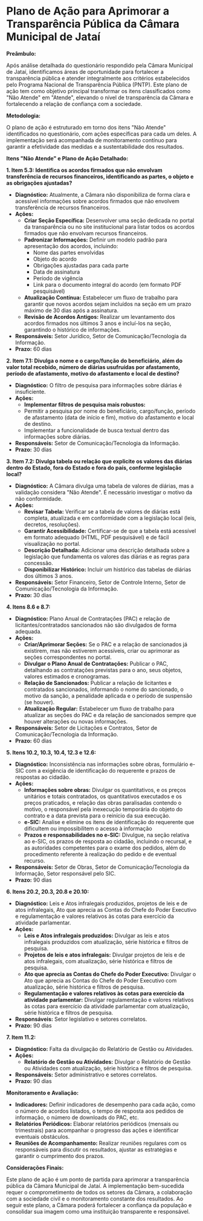 # Plano de Ação para Aprimorar a Transparência Pública da Câmara Municipal de Jataí

**Preâmbulo:**

Após análise detalhada do questionário respondido pela Câmara Municipal de Jataí, identificamos áreas de oportunidade para fortalecer a transparência pública e atender integralmente aos critérios estabelecidos pelo Programa Nacional de Transparência Pública (PNTP). Este plano de ação tem como objetivo principal transformar os itens classificados como "Não Atende" em "Atende", elevando o nível de transparência da Câmara e fortalecendo a relação de confiança com a sociedade.

**Metodologia:**

O plano de ação é estruturado em torno dos itens "Não Atende" identificados no questionário, com ações específicas para cada um deles. A implementação será acompanhada de monitoramento contínuo para garantir a efetividade das medidas e a sustentabilidade dos resultados.

**Itens "Não Atende" e Plano de Ação Detalhado:**

**1. Item 5.3: Identifica os acordos firmados que não envolvam transferência de recursos financeiros, identificando as partes, o objeto e as obrigações ajustadas?**

* **Diagnóstico:** Atualmente, a Câmara não disponibiliza de forma clara e acessível informações sobre acordos firmados que não envolvem transferência de recursos financeiros.
* **Ações:**
  * **Criar Seção Específica:** Desenvolver uma seção dedicada no portal da transparência ou no site institucional para listar todos os acordos firmados que não envolvam recursos financeiros.
  * **Padronizar Informações:** Definir um modelo padrão para apresentação dos acordos, incluindo:
    * Nome das partes envolvidas
    * Objeto do acordo
    * Obrigações ajustadas para cada parte
    * Data de assinatura
    * Período de vigência 
    * Link para o documento integral do acordo (em formato PDF pesquisável)
  * **Atualização Contínua:** Estabelecer um fluxo de trabalho para garantir que novos acordos sejam incluídos na seção em um prazo máximo de 30 dias após a assinatura.
  * **Revisão de Acordos Antigos:** Realizar um levantamento dos acordos firmados nos últimos 3 anos e incluí-los na seção, garantindo o histórico de informações.
* **Responsáveis:** Setor Jurídico, Setor de Comunicação/Tecnologia da Informação.
* **Prazo:** 60 dias

**2. Item 7.1: Divulga o nome e o cargo/função do beneficiário, além do valor total recebido, número de diárias usufruídas por afastamento, período de afastamento, motivo do afastamento e local de destino?**

* **Diagnóstico:** O filtro de pesquisa para informações sobre diárias é insuficiente.
* **Ações:**
  * **Implementar filtros de pesquisa mais robustos:**
   * Permitir a pesquisa por nome do beneficiário, cargo/função, período de afastamento (data de início e fim), motivo do afastamento e local de destino.
   * Implementar a funcionalidade de busca textual dentro das informações sobre diárias.
* **Responsáveis:** Setor de Comunicação/Tecnologia da Informação.
* **Prazo:** 30 dias

**3. Item 7.2: Divulga tabela ou relação que explicite os valores das diárias dentro do Estado, fora do Estado e fora do país, conforme legislação local?**

* **Diagnóstico:** A Câmara divulga uma tabela de valores de diárias, mas a validação considera "Não Atende". É necessário investigar o motivo da não conformidade.
* **Ações:**
  * **Revisar Tabela:** Verificar se a tabela de valores de diárias está completa, atualizada e em conformidade com a legislação local (leis, decretos, resoluções).
  * **Garantir Acessibilidade:** Certificar-se de que a tabela está acessível em formato adequado (HTML, PDF pesquisável) e de fácil visualização no portal.
  * **Descrição Detalhada:** Adicionar uma descrição detalhada sobre a legislação que fundamenta os valores das diárias e as regras para concessão.
  * **Disponibilizar Histórico:** Incluir um histórico das tabelas de diárias dos últimos 3 anos.
* **Responsáveis:** Setor Financeiro, Setor de Controle Interno, Setor de Comunicação/Tecnologia da Informação.
* **Prazo:** 30 dias

**4. Itens 8.6 e 8.7:**
* **Diagnóstico:** Plano Anual de Contratações (PAC) e relação de licitantes/contratados sancionados não são divulgados de forma adequada.
* **Ações:**
  * **Criar/Aprimorar Seções:** Se o PAC e a relação de sancionados já existirem, mas não estiverem acessíveis, criar ou aprimorar as seções correspondentes no portal.
  * **Divulgar o Plano Anual de Contratações:** Publicar o PAC, detalhando as contratações previstas para o ano, seus objetos, valores estimados e cronogramas.
  * **Relação de Sancionados:** Publicar a relação de licitantes e contratados sancionados, informando o nome do sancionado, o motivo da sanção, a penalidade aplicada e o período de suspensão (se houver).
  * **Atualização Regular:** Estabelecer um fluxo de trabalho para atualizar as seções do PAC e da relação de sancionados sempre que houver alterações ou novas informações.
* **Responsáveis:** Setor de Licitações e Contratos, Setor de Comunicação/Tecnologia da Informação.
* **Prazo:** 60 dias

**5. Itens 10.2, 10.3, 10.4, 12.3 e 12.6:**
* **Diagnóstico:** Inconsistência nas informações sobre obras, formulário e-SIC com a exigência de identificação do requerente e prazos de respostas ao cidadão.
* **Ações:**
  * **Informações sobre obras:** Divulgar os quantitativos, e os preços unitários e totais contratados, os quantitativos executados e os preços praticados, e relação das obras paralisadas contendo o motivo, o responsável pela inexecução temporária do objeto do contrato e a data prevista para o reinício da sua execução.
  * **e-SIC:** Analise e elimine os itens de identificação do requerente que dificultem ou impossibilitem o acesso à informação
  * **Prazos e responsabilidades no e-SIC:** Divulgue, na seção relativa ao e-SIC, os prazos de resposta ao cidadão, incluindo o recursal, e as autoridades competentes para o exame dos pedidos, além do procedimento referente à realização do pedido e de eventual recurso.
* **Responsáveis:** Setor de Obras, Setor de Comunicação/Tecnologia da Informação, Setor responsável pelo SIC.
* **Prazo:** 90 dias

**6. Itens 20.2, 20.3, 20.8 e 20.10:**
* **Diagnóstico:** Leis e Atos infralegais produzidos, projetos de leis e de atos infralegais, Ato que aprecia as Contas do Chefe do Poder Executivo e regulamentação e valores relativos às cotas para exercício da atividade parlamentar.
* **Ações:**
  * **Leis e Atos infralegais produzidos:** Divulgar as leis e atos infralegais produzidos com atualização, série histórica e filtros de pesquisa.
  * **Projetos de leis e atos infralegais:** Divulgar projetos de leis e de atos infralegais, com atualização, série histórica e filtros de pesquisa.
  * **Ato que aprecia as Contas do Chefe do Poder Executivo:** Divulgar o Ato que aprecia as Contas do Chefe do Poder Executivo com atualização, série histórica e filtros de pesquisa.
  * **Regulamentação e valores relativos às cotas para exercício da atividade parlamentar:** Divulgar regulamentação e valores relativos às cotas para exercício da atividade parlamentar com atualização, série histórica e filtros de pesquisa.
* **Responsáveis:** Setor legislativo e setores correlatos.
* **Prazo:** 90 dias

**7. Item 11.2:**
* **Diagnóstico:** Falta da divulgação do Relatório de Gestão ou Atividades.
* **Ações:**
  * **Relatório de Gestão ou Atividades:** Divulgar o Relatório de Gestão ou Atividades com atualização, série histórica e filtros de pesquisa.
* **Responsáveis:** Setor administrativo e setores correlatos.
* **Prazo:** 90 dias

**Monitoramento e Avaliação:**

* **Indicadores:** Definir indicadores de desempenho para cada ação, como o número de acordos listados, o tempo de resposta aos pedidos de informação, o número de downloads do PAC, etc.
* **Relatórios Periódicos:** Elaborar relatórios periódicos (mensais ou trimestrais) para acompanhar o progresso das ações e identificar eventuais obstáculos.
* **Reuniões de Acompanhamento:** Realizar reuniões regulares com os responsáveis para discutir os resultados, ajustar as estratégias e garantir o cumprimento dos prazos.

**Considerações Finais:**

Este plano de ação é um ponto de partida para aprimorar a transparência pública da Câmara Municipal de Jataí. A implementação bem-sucedida requer o comprometimento de todos os setores da Câmara, a colaboração com a sociedade civil e o monitoramento constante dos resultados. Ao seguir este plano, a Câmara poderá fortalecer a confiança da população e consolidar sua imagem como uma instituição transparente e responsável.